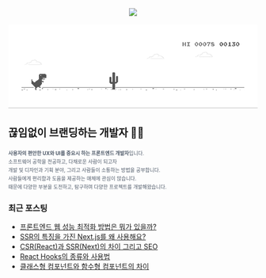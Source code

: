 
<div align="center">
<img style="height:70px" src="https://user-images.githubusercontent.com/19422885/206861312-7dbd3708-98dc-4b97-82e9-96f25581bc94.gif"></img>
  
![dino.gif](./dino.gif)

</div>

## 끊임없이 브랜딩하는 개발자  👋🏻

<span style="color:#4E5968; font-size:10px;">
<strong>사용자의 편안한 UX와 UI를 중요시 하는 프론트엔드 개발자</strong>입니다.<br/>
소프트웨어 공학을 전공하고, 다채로운 사람이 되고자<br/>
개발 및 디자인과 기획 분야, 그리고 사람들이 소통하는 방법을 공부합니다.<br/>
사람들에게 편리함과 도움을 제공하는 매체에 관심이 많습니다.<br/>
때문에 다양한 부분을 도전하고, 탐구하며 다양한 프로젝트를 개발해왔습니다.</span>

### 최근 포스팅
- [프론트엔드 웹 성능 최적화 방법은 뭐가 있을까?](https://klmhyeonwooo.tistory.com/70)<br>
- [SSR의 특징을 가진 Next.js를 왜 사용해요?](https://klmhyeonwooo.tistory.com/69)<br>
- [CSR(React)과 SSR(Next)의 차이 그리고 SEO](https://klmhyeonwooo.tistory.com/68)<br>
- [React Hooks의 종류와 사용법](https://klmhyeonwooo.tistory.com/67)<br>
- [클래스형 컴포넌트와 함수형 컴포넌트의 차이](https://klmhyeonwooo.tistory.com/66)<br>
